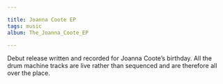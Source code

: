 ```yaml
---

title: Joanna Coote EP
tags: music
album: The_Joanna_Coote_EP

---
```


De­but re­lease writ­ten and re­cor­ded for Joanna Coote’s birth­day. All the drum ma­chine tracks are live rather than se­quenced and are there­fore all over the place.
